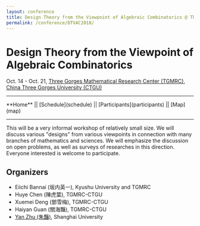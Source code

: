 ```yaml
---
layout: conference
title: Design Theory from the Viewpoint of Algebraic Combinatorics @ Three Gorges Mathematical Research Center
permalink: /conference/DTVAC2018/
---
```


# Design Theory from the Viewpoint of Algebraic Combinatorics

Oct. 14 - Oct. 21, [Three Gorges Mathematical Research Center (TGMRC)](http://mathcenter.ctgu.edu.cn/), [China Three Gorges University (CTGU)](http://www.ctgu.edu.cn/)

<hr />
**Home** || [Schedule](schedule) || [Participants](participants) || [Map](map)
<hr />

This will be a very informal workshop of relatively small size. We will discuss various "designs" from various viewpoints in connection with many branches of mathematics and sciences. We will emphasize the discussion on open problems, as well as surveys of researches in this direction. Everyone interested is welcome to participate.

## Organizers

+ Eiichi Bannai (坂内英一), Kyushu University and TGMRC
+ Huye Chen (陳虎葉), TGMRC-CTGU
+ Xuemei Deng (鄧雪梅), TGMRC-CTGU
+ Haiyan Guan (關海豔), TGMRC-CTGU
+ [Yan Zhu (朱豔)](http://yanzhu.org/), Shanghai University
